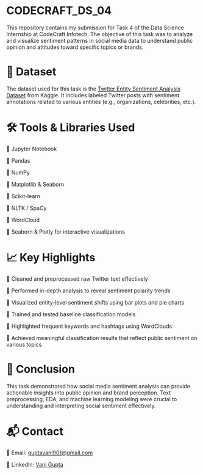 # CODECRAFT_DS_04
This repository contains my submission for Task 4 of the Data Science Internship at CodeCraft Infotech. The objective of this task was to analyze and visualize sentiment patterns in social media data to understand public opinion and attitudes toward specific topics or brands.

# 📂 Dataset
The dataset used for this task is the [Twitter Entity Sentiment Analysis Dataset](twitter_training.csv) from Kaggle. It includes labeled Twitter posts with sentiment annotations related to various entities (e.g., organizations, celebrities, etc.).

# 🛠 Tools & Libraries Used
🔹 Jupyter Notebook

🔹 Pandas

🔹 NumPy

🔹 Matplotlib & Seaborn

🔹 Scikit-learn

🔹 NLTK / SpaCy

🔹 WordCloud

🔹 Seaborn & Plotly for interactive visualizations


# 📈 Key Highlights
🔹 Cleaned and preprocessed raw Twitter text effectively

🔹 Performed in-depth analysis to reveal sentiment polarity trends

🔹 Visualized entity-level sentiment shifts using bar plots and pie charts

🔹 Trained and tested baseline classification models

🔹 Highlighted frequent keywords and hashtags using WordClouds

🔹 Achieved meaningful classification results that reflect public sentiment on various topics

# 🧾 Conclusion
This task demonstrated how social media sentiment analysis can provide actionable insights into public opinion and brand perception. Text preprocessing, EDA, and machine learning modeling were crucial to understanding and interpreting social sentiment effectively.


# 📬 Contact

📧 Email: guptavani901@gmail.com

🔗 LinkedIn: [Vani Gupta](https://www.linkedin.com/in/vani-gupta-952125253)
